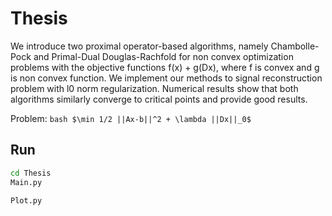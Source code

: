 # Thesis

We introduce two proximal operator-based algorithms, namely Chambolle-Pock and Primal-Dual Douglas-Rachfold for non convex optimization problems with the objective functions f(x) + g(Dx), where f is convex and g is non convex function. We implement our methods to signal reconstruction problem with l0 norm regularization. Numerical results show that both algorithms similarly converge to critical points and provide good results.

Problem: 
```bash $\min 1/2 ||Ax-b||^2 + \lambda ||Dx||_0$```

## Run

```bash
cd Thesis
Main.py

Plot.py
```
